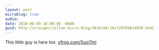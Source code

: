 ```yaml
---
layout: post
microblog: true
audio: 
date: 2010-08-09 18:00:00 -0600
guid: http://craigmcclellan.micro.blog/2010/08/10/t20750614030.html
---
```

This little guy is here too.  [yfrog.com/5gzi7mj](http://yfrog.com/5gzi7mj)
